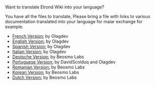Want to translate Elrond Wiki into your language?

You have all the files to translate, Please bring a file with links to various documentation translated into your language for maiar exchange for example.

- [French Version:](https://fr.elrondwiki.com/) by Olagdev 
- [English Version:](https://en.elrondwiki.com/) by Olagdev 
- [Spanish Version:](https://es.elrondwiki.com/) by Olagdev
- [Italian Version:](https://it.elrondwiki.com/) by Olagdev
- [Deutsche Version:](https://de.elrondwiki.com/) by Beosmo Labs
- [Portuguese Version:](https://pt.elrondwiki.com/) by DavidScolduq and Olagdev
- [Romanian Version:](https://ro.elrondwiki.com/) by Beosmo Labs
- [Korean Version:](https://ko.elrondwiki.com/) by Beosmo Labs
- [Dutch Version:](https://nl.elrondwiki.com/) by Beosmo Labs
